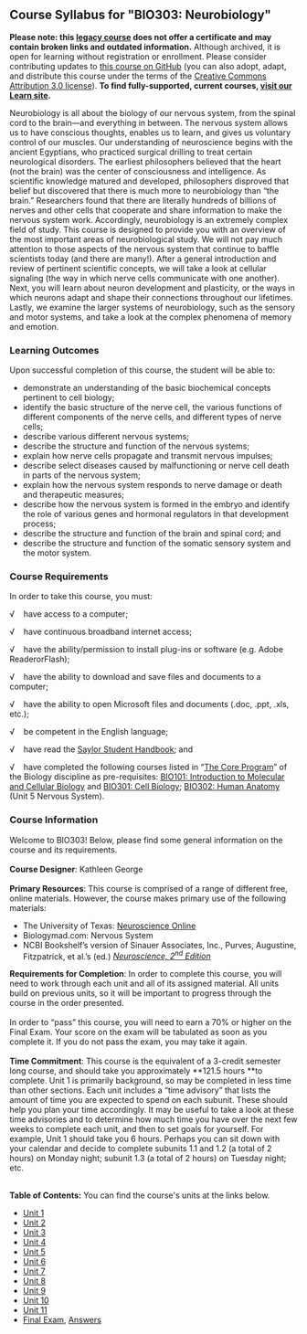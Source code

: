 Course Syllabus for "BIO303: Neurobiology"
------------------------------------------

**Please note: this [legacy course](https://sayloracademy.zendesk.com/hc/en-us/articles/206089967) does not offer a certificate and may contain 
broken links and outdated information.** Although archived, it is open 
for learning without registration or enrollment. Please consider contributing 
updates to [this course on GitHub](https://github.com/saylordotorg/course_bio303) 
(you can also adopt, adapt, and distribute this course under the terms of 
the [Creative Commons Attribution 3.0 license](http://creativecommons.org/licenses/by/3.0/)). **To find fully-supported, current courses, [visit our 
Learn site](https://learn.saylor.org).**

Neurobiology is all about the biology of our nervous system, from the
spinal cord to the brain—and everything in between. The nervous system
allows us to have conscious thoughts, enables us to learn, and gives us
voluntary control of our muscles. Our understanding of neuroscience
begins with the ancient Egyptians, who practiced surgical drilling to
treat certain neurological disorders. The earliest philosophers believed
that the heart (not the brain) was the center of consciousness and
intelligence. As scientific knowledge matured and developed,
philosophers disproved that belief but discovered that there is much
more to neurobiology than “the brain.” Researchers found that there are
literally hundreds of billions of nerves and other cells that cooperate
and share information to make the nervous system work. Accordingly,
neurobiology is an extremely complex field of study. This course is
designed to provide you with an overview of the most important areas of
neurobiological study. We will not pay much attention to those aspects
of the nervous system that continue to baffle scientists today (and
there are many!). After a general introduction and review of pertinent
scientific concepts, we will take a look at cellular signaling (the way
in which nerve cells communicate with one another). Next, you will learn
about neuron development and plasticity, or the ways in which neurons
adapt and shape their connections throughout our lifetimes. Lastly, we
examine the larger systems of neurobiology, such as the sensory and
motor systems, and take a look at the complex phenomena of memory and
emotion.

### Learning Outcomes

Upon successful completion of this course, the student will be able
to:  

-   demonstrate an understanding of the basic biochemical concepts
    pertinent to cell biology;
-   identify the basic structure of the nerve cell, the various
    functions of different components of the nerve cells, and different
    types of nerve cells;
-   describe various different nervous systems;
-   describe the structure and function of the nervous systems;
-   explain how nerve cells propagate and transmit nervous impulses;
-   describe select diseases caused by malfunctioning or nerve cell
    death in parts of the nervous system;
-   explain how the nervous system responds to nerve damage or death and
    therapeutic measures;
-   describe how the nervous system is formed in the embryo and identify
    the role of various genes and hormonal regulators in that
    development process;
-   describe the structure and function of the brain and spinal cord;
    and
-   describe the structure and function of the somatic sensory system
    and the motor system.      

### Course Requirements

In order to take this course, you must:  
  
 √    have access to a computer;  
  
 √    have continuous broadband internet access;  
  
 √    have the ability/permission to install plug-ins or software (e.g.
Adobe ReaderorFlash);  
  
 √    have the ability to download and save files and documents to a
computer;  
  
 √    have the ability to open Microsoft files and documents (.doc,
.ppt, .xls, etc.);  
  
 √    be competent in the English language;

√    have read the [Saylor Student
Handbook](http://www.saylor.org/site/wp-content/uploads/2012/05/Saylor-StudentHandbook.pdf);
and

√    have completed the following courses listed in “[The Core
Program](http://www.saylor.org/majors/biology/)” of the Biology
discipline as pre-requisites: [BIO101: Introduction to Molecular and
Cellular Biology](http://www.saylor.org/courses/bio101a/) and [BIO301:
Cell Biology](http://www.saylor.org/courses/bio301/); [BIO302: Human
Anatomy](http://www.saylor.org/courses/bio302/) (Unit 5 Nervous
System). 

### Course Information

Welcome to BIO303! Below, please find some general information on the
course and its requirements.  
    
 **Course Designer**: Kathleen George  
    
 **Primary Resources**: This course is comprised of a range of different
free, online materials. However, the course makes primary use of the
following materials:  

-   The University of Texas: [Neuroscience
    Online](http://neuroscience.uth.tmc.edu/)       
-   Biologymad.com: Nervous System
-   NCBI Bookshelf’s version of Sinauer Associates, Inc., Purves,
    Augustine, Fitzpatrick, et al.’s (ed.) *[Neuroscience,
    2<sup>nd</sup>
    Edition](http://www.ncbi.nlm.nih.gov/books/NBK10799/)*

**Requirements for Completion**: In order to complete this course, you
will need to work through each unit and all of its assigned material.
All units build on previous units, so it will be important to progress
through the course in the order presented.  
    
 In order to “pass” this course, you will need to earn a 70% or higher
on the Final Exam. Your score on the exam will be tabulated as soon as
you complete it. If you do not pass the exam, you may take it again.  
    
 **Time Commitment**: This course is the equivalent of a 3-credit
semester long course, and should take you approximately **121.5
hours **to complete. Unit 1 is primarily background, so may be completed
in less time than other sections. Each unit includes a “time advisory”
that lists the amount of time you are expected to spend on each subunit.
These should help you plan your time accordingly. It may be useful to
take a look at these time advisories and to determine how much time you
have over the next few weeks to complete each unit, and then to set
goals for yourself. For example, Unit 1 should take you 6 hours. Perhaps
you can sit down with your calendar and decide to complete subunits 1.1
and 1.2 (a total of 2 hours) on Monday night; subunit 1.3 (a total of 2
hours) on Tuesday night; etc.  
    

**Table of Contents:** You can find the course's units at the links below.

- [Unit 1](https://legacy.saylor.org/bio303/Unit01/)
- [Unit 2](https://legacy.saylor.org/bio303/Unit02/)
- [Unit 3](https://legacy.saylor.org/bio303/Unit03/)
- [Unit 4](https://legacy.saylor.org/bio303/Unit04/)
- [Unit 5](https://legacy.saylor.org/bio303/Unit05/)
- [Unit 6](https://legacy.saylor.org/bio303/Unit06/)
- [Unit 7](https://legacy.saylor.org/bio303/Unit07/)
- [Unit 8](https://legacy.saylor.org/bio303/Unit08/)
- [Unit 9](https://legacy.saylor.org/bio303/Unit09/)
- [Unit 10](https://legacy.saylor.org/bio303/Unit10/)
- [Unit 11](https://legacy.saylor.org/bio303/Unit11/)
- [Final Exam](http://saylordotorg.github.io/LegacyExams/BIO/BIO303/BIO303-FinalExam.html), [Answers](http://saylordotorg.github.io/LegacyExams/BIO/BIO303/BIO303-FinalExam-Answers.html)
